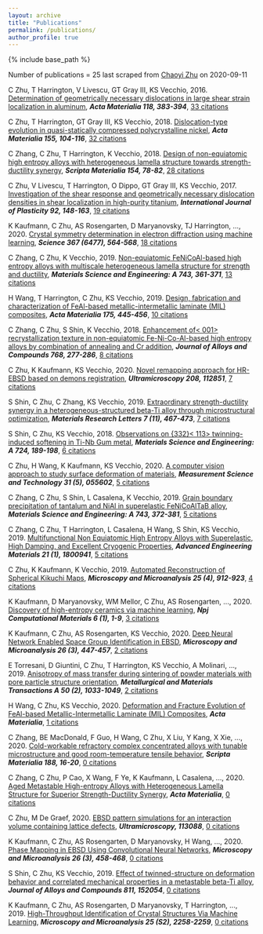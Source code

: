 ```yaml
---
layout: archive
title: "Publications"
permalink: /publications/
author_profile: true
---
```


{% include base_path %}

Number of publications = 25 last scraped from [Chaoyi Zhu](https://scholar.google.com/citations?user=l2fKHYgAAAAJ&pagesize=1000&sortby=citations) on 2020-09-11  


C Zhu, T Harrington, V Livescu, GT Gray III, KS Vecchio, 2016. [Determination of geometrically necessary dislocations in large shear strain localization in aluminum](https://scholar.google.com/citations?user=l2fKHYgAAAAJ&pagesize=1000&sortby=citations#d=gs_md_cita-d&u=%2Fcitations%3Fview_op%3Dview_citation%26hl%3Den%26oe%3DASCII%26user%3Dl2fKHYgAAAAJ%26pagesize%3D100%26citation_for_view%3Dl2fKHYgAAAAJ%3Au5HHmVD_uO8C), ***Acta Materialia 118, 383-394***, [33 citations](https://scholar.google.com/scholar?oi=bibs&hl=en&oe=ASCII&cites=9134382703289225342)

C Zhu, T Harrington, GT Gray III, KS Vecchio, 2018. [Dislocation-type evolution in quasi-statically compressed polycrystalline nickel](https://scholar.google.com/citations?user=l2fKHYgAAAAJ&pagesize=1000&sortby=citations#d=gs_md_cita-d&u=%2Fcitations%3Fview_op%3Dview_citation%26hl%3Den%26oe%3DASCII%26user%3Dl2fKHYgAAAAJ%26pagesize%3D100%26citation_for_view%3Dl2fKHYgAAAAJ%3AUeHWp8X0CEIC), ***Acta Materialia 155, 104-116***, [32 citations](https://scholar.google.com/scholar?oi=bibs&hl=en&oe=ASCII&cites=10503938821171423690)

C Zhang, C Zhu, T Harrington, K Vecchio, 2018. [Design of non-equiatomic high entropy alloys with heterogeneous lamella structure towards strength-ductility synergy](https://scholar.google.com/citations?user=l2fKHYgAAAAJ&pagesize=1000&sortby=citations#d=gs_md_cita-d&u=%2Fcitations%3Fview_op%3Dview_citation%26hl%3Den%26oe%3DASCII%26user%3Dl2fKHYgAAAAJ%26pagesize%3D100%26citation_for_view%3Dl2fKHYgAAAAJ%3AIjCSPb-OGe4C), ***Scripta Materialia 154, 78-82***, [28 citations](https://scholar.google.com/scholar?oi=bibs&hl=en&oe=ASCII&cites=13489797529370559087)

C Zhu, V Livescu, T Harrington, O Dippo, GT Gray III, KS Vecchio, 2017. [Investigation of the shear response and geometrically necessary dislocation densities in shear localization in high-purity titanium](https://scholar.google.com/citations?user=l2fKHYgAAAAJ&pagesize=1000&sortby=citations#d=gs_md_cita-d&u=%2Fcitations%3Fview_op%3Dview_citation%26hl%3Den%26oe%3DASCII%26user%3Dl2fKHYgAAAAJ%26pagesize%3D100%26citation_for_view%3Dl2fKHYgAAAAJ%3Au-x6o8ySG0sC), ***International Journal of Plasticity 92, 148-163***, [19 citations](https://scholar.google.com/scholar?oi=bibs&hl=en&oe=ASCII&cites=4300987240831490791)

K Kaufmann, C Zhu, AS Rosengarten, D Maryanovsky, TJ Harrington, ..., 2020. [Crystal symmetry determination in electron diffraction using machine learning](https://scholar.google.com/citations?user=l2fKHYgAAAAJ&pagesize=1000&sortby=citations#d=gs_md_cita-d&u=%2Fcitations%3Fview_op%3Dview_citation%26hl%3Den%26oe%3DASCII%26user%3Dl2fKHYgAAAAJ%26pagesize%3D100%26citation_for_view%3Dl2fKHYgAAAAJ%3A3fE2CSJIrl8C), ***Science 367 (6477), 564-568***, [18 citations](https://scholar.google.com/scholar?oi=bibs&hl=en&oe=ASCII&cites=6334410646559897872,106597494300346163)

C Zhang, C Zhu, K Vecchio, 2019. [Non-equiatomic FeNiCoAl-based high entropy alloys with multiscale heterogeneous lamella structure for strength and ductility](https://scholar.google.com/citations?user=l2fKHYgAAAAJ&pagesize=1000&sortby=citations#d=gs_md_cita-d&u=%2Fcitations%3Fview_op%3Dview_citation%26hl%3Den%26oe%3DASCII%26user%3Dl2fKHYgAAAAJ%26pagesize%3D100%26citation_for_view%3Dl2fKHYgAAAAJ%3AYsMSGLbcyi4C), ***Materials Science and Engineering: A 743, 361-371***, [13 citations](https://scholar.google.com/scholar?oi=bibs&hl=en&oe=ASCII&cites=12657518944159897072)

H Wang, T Harrington, C Zhu, KS Vecchio, 2019. [Design, fabrication and characterization of FeAl-based metallic-intermetallic laminate (MIL) composites](https://scholar.google.com/citations?user=l2fKHYgAAAAJ&pagesize=1000&sortby=citations#d=gs_md_cita-d&u=%2Fcitations%3Fview_op%3Dview_citation%26hl%3Den%26oe%3DASCII%26user%3Dl2fKHYgAAAAJ%26pagesize%3D100%26citation_for_view%3Dl2fKHYgAAAAJ%3AroLk4NBRz8UC), ***Acta Materialia 175, 445-456***, [10 citations](https://scholar.google.com/scholar?oi=bibs&hl=en&oe=ASCII&cites=12057473316747597660)

C Zhang, C Zhu, S Shin, K Vecchio, 2018. [Enhancement of< 001> recrystallization texture in non-equiatomic Fe-Ni-Co-Al-based high entropy alloys by combination of annealing and Cr addition](https://scholar.google.com/citations?user=l2fKHYgAAAAJ&pagesize=1000&sortby=citations#d=gs_md_cita-d&u=%2Fcitations%3Fview_op%3Dview_citation%26hl%3Den%26oe%3DASCII%26user%3Dl2fKHYgAAAAJ%26pagesize%3D100%26citation_for_view%3Dl2fKHYgAAAAJ%3AzYLM7Y9cAGgC), ***Journal of Alloys and Compounds 768, 277-286***, [8 citations](https://scholar.google.com/scholar?oi=bibs&hl=en&oe=ASCII&cites=13582518225722423794)

C Zhu, K Kaufmann, KS Vecchio, 2020. [Novel remapping approach for HR-EBSD based on demons registration](https://scholar.google.com/citations?user=l2fKHYgAAAAJ&pagesize=1000&sortby=citations#d=gs_md_cita-d&u=%2Fcitations%3Fview_op%3Dview_citation%26hl%3Den%26oe%3DASCII%26user%3Dl2fKHYgAAAAJ%26pagesize%3D100%26citation_for_view%3Dl2fKHYgAAAAJ%3AhqOjcs7Dif8C), ***Ultramicroscopy 208, 112851***, [7 citations](https://scholar.google.com/scholar?oi=bibs&hl=en&oe=ASCII&cites=15538227485659166687)

S Shin, C Zhu, C Zhang, KS Vecchio, 2019. [Extraordinary strength-ductility synergy in a heterogeneous-structured beta-Ti alloy through microstructural optimization](https://scholar.google.com/citations?user=l2fKHYgAAAAJ&pagesize=1000&sortby=citations#d=gs_md_cita-d&u=%2Fcitations%3Fview_op%3Dview_citation%26hl%3Den%26oe%3DASCII%26user%3Dl2fKHYgAAAAJ%26pagesize%3D100%26citation_for_view%3Dl2fKHYgAAAAJ%3A5nxA0vEk-isC), ***Materials Research Letters 7 (11), 467-473***, [7 citations](https://scholar.google.com/scholar?oi=bibs&hl=en&oe=ASCII&cites=17683560639049836075)

S Shin, C Zhu, KS Vecchio, 2018. [Observations on {332}< 113> twinning-induced softening in Ti-Nb Gum metal](https://scholar.google.com/citations?user=l2fKHYgAAAAJ&pagesize=1000&sortby=citations#d=gs_md_cita-d&u=%2Fcitations%3Fview_op%3Dview_citation%26hl%3Den%26oe%3DASCII%26user%3Dl2fKHYgAAAAJ%26pagesize%3D100%26citation_for_view%3Dl2fKHYgAAAAJ%3AqjMakFHDy7sC), ***Materials Science and Engineering: A 724, 189-198***, [6 citations](https://scholar.google.com/scholar?oi=bibs&hl=en&oe=ASCII&cites=4293668632216660407)

C Zhu, H Wang, K Kaufmann, KS Vecchio, 2020. [A computer vision approach to study surface deformation of materials](https://scholar.google.com/citations?user=l2fKHYgAAAAJ&pagesize=1000&sortby=citations#d=gs_md_cita-d&u=%2Fcitations%3Fview_op%3Dview_citation%26hl%3Den%26oe%3DASCII%26user%3Dl2fKHYgAAAAJ%26pagesize%3D100%26citation_for_view%3Dl2fKHYgAAAAJ%3AMXK_kJrjxJIC), ***Measurement Science and Technology 31 (5), 055602***, [5 citations](https://scholar.google.com/scholar?oi=bibs&hl=en&oe=ASCII&cites=7986944716258095649,17025339160080274035)

C Zhang, C Zhu, S Shin, L Casalena, K Vecchio, 2019. [Grain boundary precipitation of tantalum and NiAl in superelastic FeNiCoAlTaB alloy](https://scholar.google.com/citations?user=l2fKHYgAAAAJ&pagesize=1000&sortby=citations#d=gs_md_cita-d&u=%2Fcitations%3Fview_op%3Dview_citation%26hl%3Den%26oe%3DASCII%26user%3Dl2fKHYgAAAAJ%26pagesize%3D100%26citation_for_view%3Dl2fKHYgAAAAJ%3AW7OEmFMy1HYC), ***Materials Science and Engineering: A 743, 372-381***, [5 citations](https://scholar.google.com/scholar?oi=bibs&hl=en&oe=ASCII&cites=10289790861297418958)

C Zhang, C Zhu, T Harrington, L Casalena, H Wang, S Shin, KS Vecchio, 2019. [Multifunctional Non Equiatomic High Entropy Alloys with Superelastic, High Damping, and Excellent Cryogenic Properties](https://scholar.google.com/citations?user=l2fKHYgAAAAJ&pagesize=1000&sortby=citations#d=gs_md_cita-d&u=%2Fcitations%3Fview_op%3Dview_citation%26hl%3Den%26oe%3DASCII%26user%3Dl2fKHYgAAAAJ%26pagesize%3D100%26citation_for_view%3Dl2fKHYgAAAAJ%3AY0pCki6q_DkC), ***Advanced Engineering Materials 21 (1), 1800941***, [5 citations](https://scholar.google.com/scholar?oi=bibs&hl=en&oe=ASCII&cites=12665305179186480413)

C Zhu, K Kaufmann, K Vecchio, 2019. [Automated Reconstruction of Spherical Kikuchi Maps](https://scholar.google.com/citations?user=l2fKHYgAAAAJ&pagesize=1000&sortby=citations#d=gs_md_cita-d&u=%2Fcitations%3Fview_op%3Dview_citation%26hl%3Den%26oe%3DASCII%26user%3Dl2fKHYgAAAAJ%26pagesize%3D100%26citation_for_view%3Dl2fKHYgAAAAJ%3A_kc_bZDykSQC), ***Microscopy and Microanalysis 25 (4), 912-923***, [4 citations](https://scholar.google.com/scholar?oi=bibs&hl=en&oe=ASCII&cites=15771846205866155973)

K Kaufmann, D Maryanovsky, WM Mellor, C Zhu, AS Rosengarten, ..., 2020. [Discovery of high-entropy ceramics via machine learning](https://scholar.google.com/citations?user=l2fKHYgAAAAJ&pagesize=1000&sortby=citations#d=gs_md_cita-d&u=%2Fcitations%3Fview_op%3Dview_citation%26hl%3Den%26oe%3DASCII%26user%3Dl2fKHYgAAAAJ%26pagesize%3D100%26citation_for_view%3Dl2fKHYgAAAAJ%3AkNdYIx-mwKoC), ***Npj Computational Materials 6 (1), 1-9***, [3 citations](https://scholar.google.com/scholar?oi=bibs&hl=en&oe=ASCII&cites=10100593486874397847)

K Kaufmann, C Zhu, AS Rosengarten, KS Vecchio, 2020. [Deep Neural Network Enabled Space Group Identification in EBSD](https://scholar.google.com/citations?user=l2fKHYgAAAAJ&pagesize=1000&sortby=citations#d=gs_md_cita-d&u=%2Fcitations%3Fview_op%3Dview_citation%26hl%3Den%26oe%3DASCII%26user%3Dl2fKHYgAAAAJ%26pagesize%3D100%26citation_for_view%3Dl2fKHYgAAAAJ%3AULOm3_A8WrAC), ***Microscopy and Microanalysis 26 (3), 447-457***, [2 citations](https://scholar.google.com/scholar?oi=bibs&hl=en&oe=ASCII&cites=14038877586567128794)

E Torresani, D Giuntini, C Zhu, T Harrington, KS Vecchio, A Molinari, ..., 2019. [Anisotropy of mass transfer during sintering of powder materials with pore particle structure orientation](https://scholar.google.com/citations?user=l2fKHYgAAAAJ&pagesize=1000&sortby=citations#d=gs_md_cita-d&u=%2Fcitations%3Fview_op%3Dview_citation%26hl%3Den%26oe%3DASCII%26user%3Dl2fKHYgAAAAJ%26pagesize%3D100%26citation_for_view%3Dl2fKHYgAAAAJ%3AeQOLeE2rZwMC), ***Metallurgical and Materials Transactions A 50 (2), 1033-1049***, [2 citations](https://scholar.google.com/scholar?oi=bibs&hl=en&oe=ASCII&cites=14914455496106073795)

H Wang, C Zhu, KS Vecchio, 2020. [Deformation and Fracture Evolution of FeAl-based Metallic-Intermetallic Laminate (MIL) Composites](https://scholar.google.com/citations?user=l2fKHYgAAAAJ&pagesize=1000&sortby=citations#d=gs_md_cita-d&u=%2Fcitations%3Fview_op%3Dview_citation%26hl%3Den%26oe%3DASCII%26user%3Dl2fKHYgAAAAJ%26pagesize%3D100%26citation_for_view%3Dl2fKHYgAAAAJ%3AZph67rFs4hoC), ***Acta Materialia***, [1 citations](https://scholar.google.com/scholar?oi=bibs&hl=en&oe=ASCII&cites=4189576700933841753)

C Zhang, BE MacDonald, F Guo, H Wang, C Zhu, X Liu, Y Kang, X Xie, ..., 2020. [Cold-workable refractory complex concentrated alloys with tunable microstructure and good room-temperature tensile behavior](https://scholar.google.com/citations?user=l2fKHYgAAAAJ&pagesize=1000&sortby=citations#d=gs_md_cita-d&u=%2Fcitations%3Fview_op%3Dview_citation%26hl%3Den%26oe%3DASCII%26user%3Dl2fKHYgAAAAJ%26pagesize%3D100%26citation_for_view%3Dl2fKHYgAAAAJ%3AYOwf2qJgpHMC), ***Scripta Materialia 188, 16-20***, [0 citations]()

C Zhang, C Zhu, P Cao, X Wang, F Ye, K Kaufmann, L Casalena, ..., 2020. [Aged Metastable High-entropy Alloys with Heterogeneous Lamella Structure for Superior Strength-Ductility Synergy](https://scholar.google.com/citations?user=l2fKHYgAAAAJ&pagesize=1000&sortby=citations#d=gs_md_cita-d&u=%2Fcitations%3Fview_op%3Dview_citation%26hl%3Den%26oe%3DASCII%26user%3Dl2fKHYgAAAAJ%26pagesize%3D100%26citation_for_view%3Dl2fKHYgAAAAJ%3AM3ejUd6NZC8C), ***Acta Materialia***, [0 citations]()

C Zhu, M De Graef, 2020. [EBSD pattern simulations for an interaction volume containing lattice defects](https://scholar.google.com/citations?user=l2fKHYgAAAAJ&pagesize=1000&sortby=citations#d=gs_md_cita-d&u=%2Fcitations%3Fview_op%3Dview_citation%26hl%3Den%26oe%3DASCII%26user%3Dl2fKHYgAAAAJ%26pagesize%3D100%26citation_for_view%3Dl2fKHYgAAAAJ%3A4TOpqqG69KYC), ***Ultramicroscopy, 113088***, [0 citations]()

K Kaufmann, C Zhu, AS Rosengarten, D Maryanovsky, H Wang, ..., 2020. [Phase Mapping in EBSD Using Convolutional Neural Networks](https://scholar.google.com/citations?user=l2fKHYgAAAAJ&pagesize=1000&sortby=citations#d=gs_md_cita-d&u=%2Fcitations%3Fview_op%3Dview_citation%26hl%3Den%26oe%3DASCII%26user%3Dl2fKHYgAAAAJ%26pagesize%3D100%26citation_for_view%3Dl2fKHYgAAAAJ%3AKlAtU1dfN6UC), ***Microscopy and Microanalysis 26 (3), 458-468***, [0 citations]()

S Shin, C Zhu, KS Vecchio, 2019. [Effect of twinned-structure on deformation behavior and correlated mechanical properties in a metastable beta-Ti alloy](https://scholar.google.com/citations?user=l2fKHYgAAAAJ&pagesize=1000&sortby=citations#d=gs_md_cita-d&u=%2Fcitations%3Fview_op%3Dview_citation%26hl%3Den%26oe%3DASCII%26user%3Dl2fKHYgAAAAJ%26pagesize%3D100%26citation_for_view%3Dl2fKHYgAAAAJ%3A8k81kl-MbHgC), ***Journal of Alloys and Compounds 811, 152054***, [0 citations]()

K Kaufmann, C Zhu, AS Rosengarten, D Maryanovsky, T Harrington, ..., 2019. [High-Throughput Identification of Crystal Structures Via Machine Learning](https://scholar.google.com/citations?user=l2fKHYgAAAAJ&pagesize=1000&sortby=citations#d=gs_md_cita-d&u=%2Fcitations%3Fview_op%3Dview_citation%26hl%3Den%26oe%3DASCII%26user%3Dl2fKHYgAAAAJ%26pagesize%3D100%26citation_for_view%3Dl2fKHYgAAAAJ%3A0EnyYjriUFMC), ***Microscopy and Microanalysis 25 (S2), 2258-2259***, [0 citations]()
